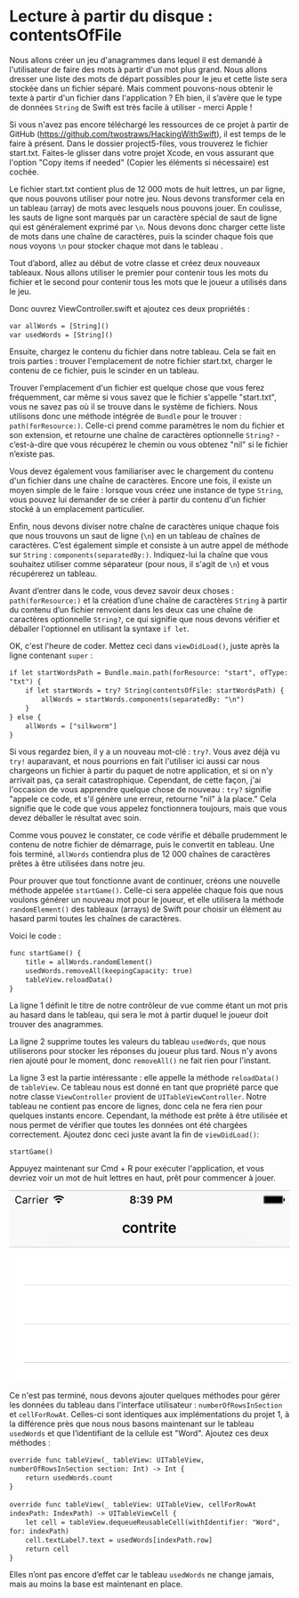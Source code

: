 # Lecture à partir du disque : contentsOfFile

Nous allons créer un jeu d'anagrammes dans lequel il est demandé à l'utilisateur de faire des mots à partir d'un mot plus grand. Nous allons dresser une liste des mots de départ possibles pour le jeu et cette liste sera stockée dans un fichier séparé. Mais comment pouvons-nous obtenir le texte à partir d'un fichier dans l'application ? Eh bien, il s’avère que le type de données `String` de Swift est très facile à utiliser - merci Apple !

Si vous n'avez pas encore téléchargé les ressources de ce projet à partir de GitHub (<https://github.com/twostraws/HackingWithSwift>), il est temps de le faire à présent. Dans le dossier project5-files, vous trouverez le fichier start.txt. Faites-le glisser dans votre projet Xcode, en vous assurant que l'option "Copy items if needed" (Copier les éléments si nécessaire) est cochée.

Le fichier start.txt contient plus de 12 000 mots de huit lettres, un par ligne, que nous pouvons utiliser pour notre jeu. Nous devons transformer cela en un tableau (array) de mots avec lesquels nous pouvons jouer. En coulisse, les sauts de ligne sont marqués par un caractère spécial de saut de ligne qui est généralement exprimé par `\n`. Nous devons donc charger cette liste de mots dans une chaîne de caractères, puis la scinder chaque fois que nous voyons `\n` pour stocker chaque mot dans le tableau .

Tout d’abord, allez au début de votre classe et créez deux nouveaux tableaux. Nous allons utiliser le premier pour contenir tous les mots du fichier et le second pour contenir tous les mots que le joueur a utilisés dans le jeu.

Donc ouvrez ViewController.swift et ajoutez ces deux propriétés :

    var allWords = [String]()
    var usedWords = [String]()

Ensuite, chargez le contenu du fichier dans notre tableau. Cela se fait en trois parties : trouver l'emplacement de notre fichier start.txt, charger le contenu de ce fichier, puis le scinder en un tableau.

Trouver l'emplacement d'un fichier est quelque chose que vous ferez fréquemment, car même si vous savez que le fichier s'appelle "start.txt", vous ne savez pas où il se trouve dans le système de fichiers. Nous utilisons donc une méthode intégrée de `Bundle` pour le trouver : `path(forResource:)`. Celle-ci prend comme paramètres le nom du fichier et son extension, et retourne une chaîne de caractères optionnelle `String?` - c’est-à-dire que vous récupérez le chemin ou vous obtenez "nil" si le fichier n’existe pas.

Vous devez également vous familiariser avec le chargement du contenu d'un fichier dans une chaîne de caractères. Encore une fois, il existe un moyen simple de le faire : lorsque vous créez une instance de type `String`, vous pouvez lui demander de se créer à partir du contenu d'un fichier stocké à un emplacement particulier.

Enfin, nous devons diviser notre chaîne de caractères unique chaque fois que nous trouvons un saut de ligne (`\n`) en un tableau de chaînes de caractères. C’est également simple et consiste à un autre appel de méthode sur `String` : `components(separatedBy:)`. Indiquez-lui la chaîne que vous souhaitez utiliser comme séparateur (pour nous, il s'agit de `\n`) et vous récupérerez un tableau.

Avant d’entrer dans le code, vous devez savoir deux choses : `path(forResource:)` et la création d’une chaîne de caractères `String` à partir du contenu d’un fichier renvoient dans les deux cas une chaîne de caractères optionnelle `String?`, ce qui signifie que nous devons vérifier et déballer l'optionnel en utilisant la syntaxe `if let`.

OK, c'est l'heure de coder. Mettez ceci dans `viewDidLoad()`, juste après la ligne contenant `super` :

    if let startWordsPath = Bundle.main.path(forResource: "start", ofType: "txt") {
        if let startWords = try? String(contentsOfFile: startWordsPath) {
            allWords = startWords.components(separatedBy: "\n")
        }
    } else {
        allWords = ["silkworm"]
    }

Si vous regardez bien, il y a un nouveau mot-clé : `try?`. Vous avez déjà vu `try!` auparavant, et nous pourrions en fait l'utiliser ici aussi car nous chargeons un fichier à partir du paquet de notre application, et si on n'y arrivait pas, ça serait catastrophique. Cependant, de cette façon, j'ai l'occasion de vous apprendre quelque chose de nouveau : `try?` signifie "appele ce code, et s'il génère une erreur, retourne "nil" à la place." Cela signifie que le code que vous appelez fonctionnera toujours, mais que vous devez déballer le résultat avec soin.

Comme vous pouvez le constater, ce code vérifie et déballe prudemment le contenu de notre fichier de démarrage, puis le convertit en tableau. Une fois terminé, `allWords` contiendra plus de 12 000 chaînes de caractères prêtes à être utilisées dans notre jeu.

Pour prouver que tout fonctionne avant de continuer, créons une nouvelle méthode appelée `startGame()`. Celle-ci sera appelée chaque fois que nous voulons générer un nouveau mot pour le joueur, et elle utilisera la méthode `randomElement()` des tableaux (arrays) de Swift pour choisir un élément au hasard parmi toutes les chaînes de caractères.

Voici le code :

    func startGame() {
        title = allWords.randomElement()
        usedWords.removeAll(keepingCapacity: true)
        tableView.reloadData()
    }

La ligne 1 définit le titre de notre contrôleur de vue comme étant un mot pris au hasard dans le tableau, qui sera le mot à partir duquel le joueur doit trouver des anagrammes.

La ligne 2 supprime toutes les valeurs du tableau `usedWords`, que nous utiliserons pour stocker les réponses du joueur plus tard. Nous n'y avons rien ajouté pour le moment, donc `removeAll()` ne fait rien pour l'instant.

La ligne 3 est la partie intéressante : elle appelle la méthode `reloadData()` de `tableView`. Ce tableau nous est donné en tant que propriété parce que notre classe `ViewController` provient de `UITableViewController`. Notre tableau ne contient pas encore de lignes, donc cela ne fera rien pour quelques instants encore. Cependant, la méthode est prête à être utilisée et nous permet de vérifier que toutes les données ont été chargées correctement. Ajoutez donc ceci juste avant la fin de `viewDidLoad()`:

    startGame()

Appuyez maintenant sur Cmd + R pour exécuter l'application, et vous devriez voir un mot de huit lettres en haut, prêt pour commencer à jouer.

![Notre jeu n'est pas très impressionnant à ce stade, mais croyez-moi, il y aura tout sous peu !](5-1.png)

Ce n'est pas terminé, nous devons ajouter quelques méthodes pour gérer les données du tableau dans l'interface utilisateur : `numberOfRowsInSection` et `cellForRowAt`. Celles-ci sont identiques aux implémentations du projet 1, à la différence près que nous nous basons maintenant sur le tableau `usedWords` et que l’identifiant de la cellule est "Word". Ajoutez ces deux méthodes :

    override func tableView(_ tableView: UITableView, numberOfRowsInSection section: Int) -> Int {
        return usedWords.count
    }

    override func tableView(_ tableView: UITableView, cellForRowAt indexPath: IndexPath) -> UITableViewCell {
        let cell = tableView.dequeueReusableCell(withIdentifier: "Word", for: indexPath)
        cell.textLabel?.text = usedWords[indexPath.row]
        return cell
    }

Elles n’ont pas encore d’effet car le tableau `usedWords` ne change jamais, mais au moins la base est maintenant en place.
